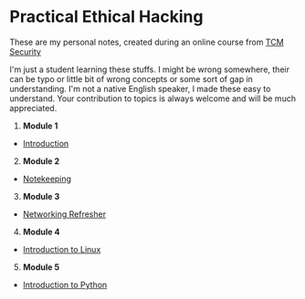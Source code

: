 # Practical Ethical Hacking
These are my personal notes, created during an online course from [TCM Security](https://tcm-sec.com/about)

I'm just a student learning these stuffs. I might be wrong somewhere, their can be typo or little bit of wrong concepts or some sort of gap in understanding.
I'm not a native English speaker, I made these easy to understand.
Your contribution to topics is always welcome and will be much appreciated.

1. **Module 1**
- [Introduction](https://github.com/id-rsa/practicalEthicalHacking/tree/main/intro)

2. **Module 2**
- [Notekeeping](https://github.com/id-rsa/practicalEthicalHacking/tree/main/noteTaking)

3. **Module 3**
- [Networking Refresher](https://github.com/id-rsa/practicalEthicalHacking/tree/main/refreshNetworking)

4. **Module 4**
- [Introduction to Linux](https://github.com/id-rsa/practicalEthicalHacking/tree/main/linuxIntro)

5. **Module 5**
- [Introduction to Python](https://github.com/id-rsa/practicalEthicalHacking/tree/main/pythonIntro)
